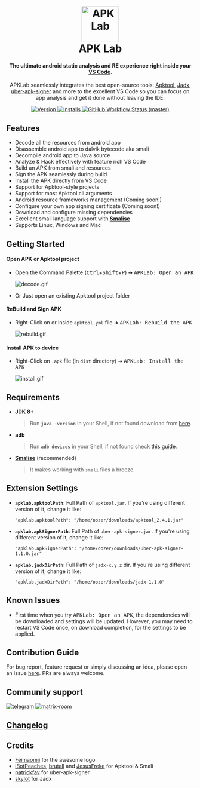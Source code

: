 <h1 align="center">
  <a href="https://github.com/surendrajat/apklab">
    <img src="https://raw.githubusercontent.com/surendrajat/apklab/master/assets/icon.png" alt="APK Lab" height="96px" width="100px">
  </a>
  <br>
  APK Lab
</h1>

<h4 align="center">
The ultimate android static analysis and RE experience right inside your <a href="https://code.visualstudio.com/">VS Code</a>.
</h4>

<p align="center">
APKLab seamlessly integrates the best open-source tools: <a href="https://github.com/ibotpeaches/apktool/">Apktool</a>, <a href="https://github.com/skylot/jadx">Jadx</a>, <a href="https://github.com/patrickfav/uber-apk-signer">uber-apk-signer</a> and more to the excellent VS Code so you can focus on app analysis and get it done without leaving the IDE.
</p>

<p align="center">
    <a href="https://marketplace.visualstudio.com/items?itemName=Surendrajat.apklab">
        <img alt="Version" src="https://img.shields.io/visual-studio-marketplace/v/surendrajat.apklab?color=629&labelColor=000">
    </a>
    <a href="https://marketplace.visualstudio.com/items?itemName=Surendrajat.apklab">
        <img alt="Installs" src="https://img.shields.io/visual-studio-marketplace/i/surendrajat.apklab?logo=visual-studio-code&logoColor=blue&labelColor=000&color=blue">
    </a>
    <a href="https://github.com/Surendrajat/APKLab/actions?query=workflow%3AAPKLab">
        <img alt="GitHub Workflow Status (master)" src="https://img.shields.io/github/workflow/status/surendrajat/apklab/APKLab/master?logo=github&labelColor=black">
    </a>
</p>

## Features

- Decode all the resources from android app
- Disassemble android app to dalvik bytecode aka smali
- Decompile android app to Java source
- Analyze & Hack effectively with feature rich VS Code
- Build an APK from smali and resources
- Sign the APK seamlessly during build
- Install the APK directly from VS Code
- Support for Apktool-style projects
- Support for most Apktool cli arguments
- Android resource frameworks management (Coming soon!)
- Configure your own app signing certificate (Coming soon!)
- Download and configure missing dependencies
- Excellent smali language support with [**Smalise**](https://marketplace.visualstudio.com/items?itemName=LoyieKing.smalise)
- Supports Linux, Windows and Mac

## Getting Started

#### Open APK or Apktool project

- Open the Command Palette (<kbd>Ctrl</kbd>+<kbd>Shift</kbd>+<kbd>P</kbd>) ➜ <kbd>APKLab: Open an APK</kbd>

  ![decode.gif](https://github.com/Surendrajat/APKLab/raw/master/assets/decode.gif)

- Or Just open an existing Apktool project folder

#### ReBuild and Sign APK
  
- Right-Click on or inside `apktool.yml` file ➜ <kbd>APKLab: Rebuild the APK</kbd>

  ![rebuild.gif](https://github.com/Surendrajat/APKLab/raw/master/assets/rebuild.gif)

#### Install APK to device
  
- Right-Click on `.apk` file (in `dist` directory) ➜ <kbd>APKLab: Install the APK</kbd>

  ![install.gif](https://github.com/Surendrajat/APKLab/raw/master/assets/install.gif)

## Requirements

- **JDK 8+**
  >Run **`java -version`** in your Shell, if not found download from [here](https://adoptopenjdk.net/).
- **adb**
  >Run **`adb devices`** in your Shell, if not found check [this guide](https://www.xda-developers.com/install-adb-windows-macos-linux/).

- [**Smalise**](https://marketplace.visualstudio.com/items?itemName=LoyieKing.smalise) (recommended)
  >It makes working with `smali` files a breeze.

## Extension Settings

- **`apklab.apktoolPath`**: Full Path of `apktool.jar`. If you're using different version of it, change it like:

  `"apklab.apktoolPath": "/home/oozer/downloads/apktool_2.4.1.jar"`

- **`apklab.apkSignerPath`**: Full Path of `uber-apk-signer.jar`. If you're using different version of it, change it like:

  `"apklab.apkSignerPath": "/home/oozer/downloads/uber-apk-signer-1.1.0.jar"`

- **`apklab.jadxDirPath`**: Full Path of `jadx-x.y.z` dir. If you're using different version of it, change it like:
  
  `"apklab.jadxDirPath": "/home/oozer/downloads/jadx-1.1.0"`

## Known Issues

- First time when you try <kbd>APKLab: Open an APK</kbd>, the dependencies will be downloaded and settings will be updated. However, you may need to restart VS Code once, on download completion, for the settings to be applied.

## Contribution Guide

  For bug report, feature request or simply discussing an idea, please open an issue [here](https://github.com/Surendrajat/APKLab/issues). PRs are always welcome.

## Community support

[![telegram](https://img.shields.io/badge/telegram-group-blue)](https://t.me/apklab_re) [![matrix-room](https://img.shields.io/badge/matrix-room-red)](https://matrix.to/#/#apklab:matrix.org)

## [Changelog](https://github.com/Surendrajat/APKLab/blob/master/CHANGELOG.md)

## Credits

- [Feimaomii](https://github.com/Feimaomii) for the awesome logo
- [iBotPeaches](https://github.com/iBotPeaches), [brutall](https://github.com/brutall) and [JesusFreke](https://github.com/JesusFreke) for Apktool & Smali
- [patrickfav](https://github.com/patrickfav) for uber-apk-signer
- [skylot](https://github.com/skylot) for Jadx
